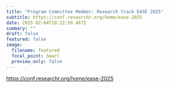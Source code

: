 ```yaml
---
title: "Program Committee Member: Research track EASE 2025"
subtitle: https://conf.researchr.org/home/ease-2025
date: 2025-02-04T20:22:59.467Z
summary: ""
draft: false
featured: false
image:
  filename: featured
  focal_point: Smart
  preview_only: false
---
```

https://conf.researchr.org/home/ease-2025